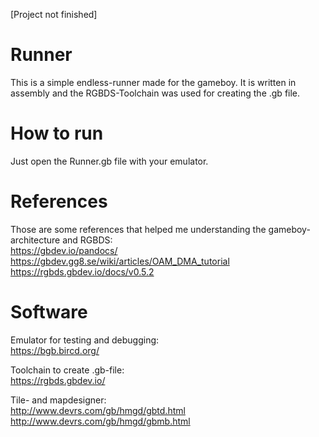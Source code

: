 [Project not finished]
# Runner

This is a simple endless-runner made for the gameboy. It is written in assembly and the RGBDS-Toolchain was used for creating the .gb file.

# How to run

Just open the Runner.gb file with your emulator.

# References

Those are some references that helped me understanding the gameboy-architecture and RGBDS: <br>
https://gbdev.io/pandocs/ <br>
https://gbdev.gg8.se/wiki/articles/OAM_DMA_tutorial <br>
https://rgbds.gbdev.io/docs/v0.5.2 

# Software 

Emulator for testing and debugging: <br>
https://bgb.bircd.org/

Toolchain to create .gb-file: <br>
https://rgbds.gbdev.io/

Tile- and mapdesigner: <br>
http://www.devrs.com/gb/hmgd/gbtd.html <br>
http://www.devrs.com/gb/hmgd/gbmb.html


